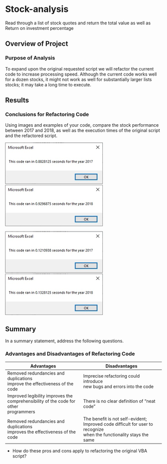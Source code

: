 # Stock-analysis
Read through a list of stock quotes and return the total value as well as Return on investment percentage

## Overview of Project

### Purpose of Analysis
To expand upon the original requested script we will refactor the current code to increase processing speed. Although the current code works well for a dozen stocks, it might not work as well for substantially larger lists stocks; it may take a long time to execute.

## Results

### Conclusions for Refactoring Code
Using images and examples of your code, compare the stock performance between 2017 and 2018, as well as the execution times of the original script and the refactored script.

![image_name](resources/VBA_Challenge_2017_Org_Code.png) ![image_name](resources/VBA_Challenge_2018_Org_Code.png)

![image_name](resources/VBA_Challenge_2017.png) ![image_name](resources/VBA_Challenge_2018.png)

## Summary
In a summary statement, address the following questions.

### Advantages and Disadvantages of Refactoring Code

|Advantages|Disadvantages|
| --- | --- |
|Removed redundancies and duplications<br>improve the effectiveness of the code|Imprecise refactoring could introduce<br>new bugs and errors into the code<br>|
|Improved legibility improves the<br>comprehensibility of the code for other<br>programmers|There is no clear definition of “neat code”<br>|
|Removed redundancies and duplications<br>improves the effectiveness of the code|The benefit is not self-evident;<br>Improved code difficult for user to recognize<br>when the functionality stays the same|

 - How do these pros and cons apply to refactoring the original VBA script?
